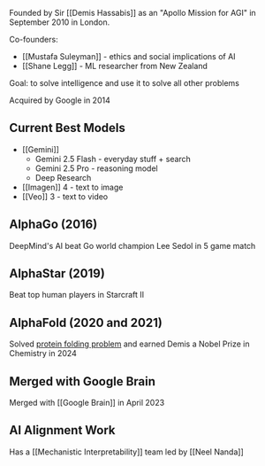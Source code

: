 Founded by Sir [[Demis Hassabis]] as an "Apollo Mission for AGI" in September 2010 in London.

Co-founders:
- [[Mustafa Suleyman]] - ethics and social implications of AI
- [[Shane Legg]] - ML researcher from New Zealand

Goal: to solve intelligence and use it to solve all other problems

Acquired by Google in 2014

## Current Best Models
- [[Gemini]]
	- Gemini 2.5 Flash - everyday stuff + search
	- Gemini 2.5 Pro - reasoning model
	- Deep Research
- [[Imagen]] 4 - text to image
- [[Veo]] 3 - text to video

## AlphaGo (2016)
DeepMind's AI beat Go world champion Lee Sedol in 5 game match

## AlphaStar (2019)
Beat top human players in Starcraft II

## AlphaFold (2020 and 2021)
Solved [protein folding problem](https://www.ebi.ac.uk/training/online/courses/alphafold/an-introductory-guide-to-its-strengths-and-limitations/what-is-the-protein-folding-problem/) and earned Demis a Nobel Prize in Chemistry in 2024

## Merged with Google Brain
Merged with [[Google Brain]] in April 2023

## AI Alignment Work
Has a [[Mechanistic Interpretability]] team led by [[Neel Nanda]]
